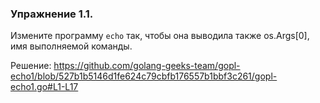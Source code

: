 ### Упражнение 1.1.

Измените программу ```echo``` так, чтобы она выводила также os.Args[0], имя выполняемой команды.   

Решение:
https://github.com/golang-geeks-team/gopl-echo1/blob/527b1b5146d1fe624c79cbfb176557b1bbf3c261/gopl-echo1.go#L1-L17


